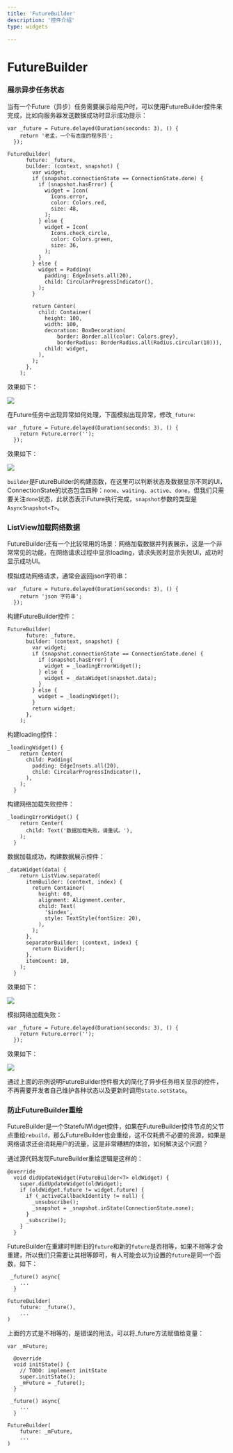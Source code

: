 ```yaml
---
title: 'FutureBuilder'
description: '控件介绍'
type: widgets

---
```


# FutureBuilder

### 展示异步任务状态

当有一个Future（异步）任务需要展示给用户时，可以使用FutureBuilder控件来完成，比如向服务器发送数据成功时显示成功提示：
```
var _future = Future.delayed(Duration(seconds: 3), () {
    return '老孟，一个有态度的程序员';
  });

FutureBuilder(
      future: _future,
      builder: (context, snapshot) {
        var widget;
        if (snapshot.connectionState == ConnectionState.done) {
          if (snapshot.hasError) {
            widget = Icon(
              Icons.error,
              color: Colors.red,
              size: 48,
            );
          } else {
            widget = Icon(
              Icons.check_circle,
              color: Colors.green,
              size: 36,
            );
          }
        } else {
          widget = Padding(
            padding: EdgeInsets.all(20),
            child: CircularProgressIndicator(),
          );
        }

        return Center(
          child: Container(
            height: 100,
            width: 100,
            decoration: BoxDecoration(
                border: Border.all(color: Colors.grey),
                borderRadius: BorderRadius.all(Radius.circular(10))),
            child: widget,
          ),
        );
      },
    );
```
效果如下：

![](https://img-blog.csdnimg.cn/20200221132718431.gif)

在Future任务中出现异常如何处理，下面模拟出现异常，修改`_future`:
```
var _future = Future.delayed(Duration(seconds: 3), () {
    return Future.error('');
  });
```
效果如下：

![](https://img-blog.csdnimg.cn/20200221135229907.gif)

`builder`是FutureBuilder的构建函数，在这里可以判断状态及数据显示不同的UI，
ConnectionState的状态包含四种：`none`、`waiting`、`active`、`done`，但我们只需要关注`done`状态，此状态表示Future执行完成，`snapshot`参数的类型是`AsyncSnapshot<T>`。

### ListView加载网络数据

FutureBuilder还有一个比较常用的场景：网络加载数据并列表展示，这是一个非常常见的功能，在网络请求过程中显示loading，请求失败时显示失败UI，成功时显示成功UI。

模拟成功网络请求，通常会返回json字符串：
```
var _future = Future.delayed(Duration(seconds: 3), () {
    return 'json 字符串';
  });
```
构建FutureBuilder控件：
```
FutureBuilder(
      future: _future,
      builder: (context, snapshot) {
        var widget;
        if (snapshot.connectionState == ConnectionState.done) {
          if (snapshot.hasError) {
            widget = _loadingErrorWidget();
          } else {
            widget = _dataWidget(snapshot.data);
          }
        } else {
          widget = _loadingWidget();
        }
        return widget;
      },
    );
```

构建loading控件：
```
_loadingWidget() {
    return Center(
      child: Padding(
        padding: EdgeInsets.all(20),
        child: CircularProgressIndicator(),
      ),
    );
  }
```
构建网络加载失败控件：
```
_loadingErrorWidget() {
    return Center(
      child: Text('数据加载失败，请重试。'),
    );
  }
```
数据加载成功，构建数据展示控件：
```
_dataWidget(data) {
    return ListView.separated(
      itemBuilder: (context, index) {
        return Container(
          height: 60,
          alignment: Alignment.center,
          child: Text(
            '$index',
            style: TextStyle(fontSize: 20),
          ),
        );
      },
      separatorBuilder: (context, index) {
        return Divider();
      },
      itemCount: 10,
    );
  }
```
效果如下：

![](https://img-blog.csdnimg.cn/20200221161622309.gif)

模拟网络加载失败：
```
var _future = Future.delayed(Duration(seconds: 3), () {
    return Future.error('');
  });
```
效果如下：

![](https://img-blog.csdnimg.cn/2020022114581227.gif)

通过上面的示例说明FutureBuilder控件极大的简化了异步任务相关显示的控件，不再需要开发者自己维护各种状态以及更新时调用`State.setState`。

### 防止FutureBuilder重绘

FutureBuilder是一个StatefulWidget控件，如果在FutureBuilder控件节点的父节点重绘`rebuild`，那么FutureBuilder也会重绘，这不仅耗费不必要的资源，如果是网络请求还会消耗用户的流量，这是非常糟糕的体验，如何解决这个问题？

通过源代码发现FutureBuilder重绘逻辑是这样的：
```
@override
  void didUpdateWidget(FutureBuilder<T> oldWidget) {
    super.didUpdateWidget(oldWidget);
    if (oldWidget.future != widget.future) {
      if (_activeCallbackIdentity != null) {
        _unsubscribe();
        _snapshot = _snapshot.inState(ConnectionState.none);
      }
      _subscribe();
    }
  }
```
FutureBuilder在重建时判断旧的`future`和新的`future`是否相等，如果不相等才会重建，所以我们只需要让其相等即可，有人可能会以为设置的`future`是同一个函数，如下：
```
 _future() async{
    ...
  }

FutureBuilder(
	future: _future(),
	...
)
```
上面的方式是不相等的，是错误的用法，可以将_future方法赋值给变量：

```
var _mFuture;

  @override
  void initState() {
    // TODO: implement initState
    super.initState();
    _mFuture = _future();
  }

 _future() async{
    ...
  }

FutureBuilder(
	future: _mFuture,
	...
)
```











